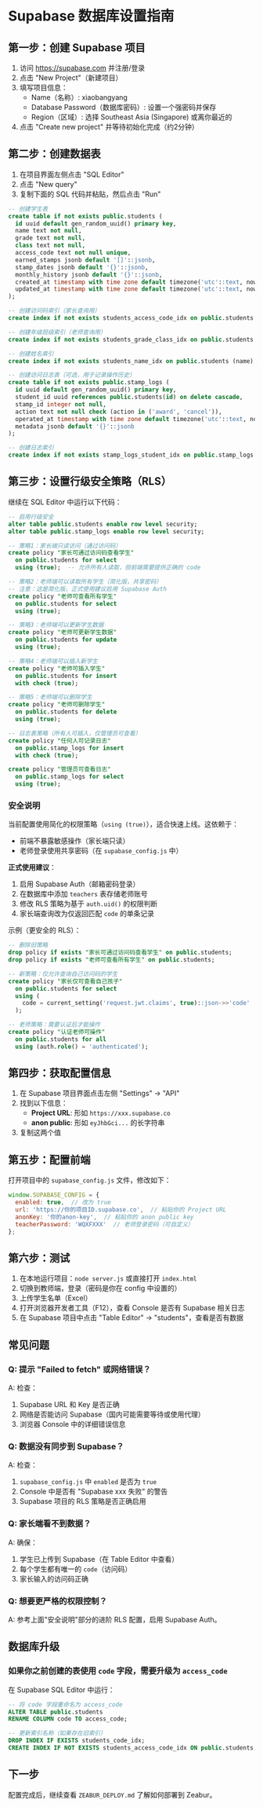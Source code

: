 # Supabase 数据库设置指南

## 第一步：创建 Supabase 项目

1. 访问 https://supabase.com 并注册/登录
2. 点击 "New Project"（新建项目）
3. 填写项目信息：
   - Name（名称）: xiaobangyang
   - Database Password（数据库密码）: 设置一个强密码并保存
   - Region（区域）: 选择 Southeast Asia (Singapore) 或离你最近的
4. 点击 "Create new project" 并等待初始化完成（约2分钟）

## 第二步：创建数据表

1. 在项目界面左侧点击 "SQL Editor"
2. 点击 "New query"
3. 复制下面的 SQL 代码并粘贴，然后点击 "Run"

```sql
-- 创建学生表
create table if not exists public.students (
  id uuid default gen_random_uuid() primary key,
  name text not null,
  grade text not null,
  class text not null,
  access_code text not null unique,
  earned_stamps jsonb default '[]'::jsonb,
  stamp_dates jsonb default '{}'::jsonb,
  monthly_history jsonb default '{}'::jsonb,
  created_at timestamp with time zone default timezone('utc'::text, now()) not null,
  updated_at timestamp with time zone default timezone('utc'::text, now()) not null
);

-- 创建访问码索引（家长查询用）
create index if not exists students_access_code_idx on public.students (access_code);

-- 创建年级班级索引（老师查询用）
create index if not exists students_grade_class_idx on public.students (grade, class);

-- 创建姓名索引
create index if not exists students_name_idx on public.students (name);

-- 创建访问日志表（可选，用于记录操作历史）
create table if not exists public.stamp_logs (
  id uuid default gen_random_uuid() primary key,
  student_id uuid references public.students(id) on delete cascade,
  stamp_id integer not null,
  action text not null check (action in ('award', 'cancel')),
  operated_at timestamp with time zone default timezone('utc'::text, now()) not null,
  metadata jsonb default '{}'::jsonb
);

-- 创建日志索引
create index if not exists stamp_logs_student_idx on public.stamp_logs (student_id);
```

## 第三步：设置行级安全策略（RLS）

继续在 SQL Editor 中运行以下代码：

```sql
-- 启用行级安全
alter table public.students enable row level security;
alter table public.stamp_logs enable row level security;

-- 策略1：家长端只读访问（通过访问码）
create policy "家长可通过访问码查看学生"
  on public.students for select
  using (true);  -- 允许所有人读取，但前端需要提供正确的 code

-- 策略2：老师端可以读取所有学生（简化版，共享密码）
-- 注意：这是简化版，正式使用建议启用 Supabase Auth
create policy "老师可查看所有学生"
  on public.students for select
  using (true);

-- 策略3：老师端可以更新学生数据
create policy "老师可更新学生数据"
  on public.students for update
  using (true);

-- 策略4：老师端可以插入新学生
create policy "老师可插入学生"
  on public.students for insert
  with check (true);

-- 策略5：老师端可以删除学生
create policy "老师可删除学生"
  on public.students for delete
  using (true);

-- 日志表策略（所有人可插入，仅管理员可查看）
create policy "任何人可记录日志"
  on public.stamp_logs for insert
  with check (true);

create policy "管理员可查看日志"
  on public.stamp_logs for select
  using (true);
```

### 安全说明

当前配置使用简化的权限策略（`using (true)`），适合快速上线。这依赖于：
- 前端不暴露敏感操作（家长端只读）
- 老师登录使用共享密码（在 `supabase_config.js` 中）

**正式使用建议**：
1. 启用 Supabase Auth（邮箱密码登录）
2. 在数据库中添加 `teachers` 表存储老师账号
3. 修改 RLS 策略为基于 `auth.uid()` 的权限判断
4. 家长端查询改为仅返回匹配 `code` 的单条记录

示例（更安全的 RLS）：
```sql
-- 删除旧策略
drop policy if exists "家长可通过访问码查看学生" on public.students;
drop policy if exists "老师可查看所有学生" on public.students;

-- 新策略：仅允许查询自己访问码的学生
create policy "家长仅可查看自己孩子"
  on public.students for select
  using (
    code = current_setting('request.jwt.claims', true)::json->>'code'
  );

-- 老师策略：需要认证后才能操作
create policy "认证老师可操作"
  on public.students for all
  using (auth.role() = 'authenticated');
```

## 第四步：获取配置信息

1. 在 Supabase 项目界面点击左侧 "Settings" → "API"
2. 找到以下信息：
   - **Project URL**: 形如 `https://xxx.supabase.co`
   - **anon public**: 形如 `eyJhbGci...` 的长字符串
3. 复制这两个值

## 第五步：配置前端

打开项目中的 `supabase_config.js` 文件，修改如下：

```javascript
window.SUPABASE_CONFIG = {
  enabled: true,  // 改为 true
  url: 'https://你的项目ID.supabase.co',  // 粘贴你的 Project URL
  anonKey: '你的anon-key',  // 粘贴你的 anon public key
  teacherPassword: 'WQXFXXX'  // 老师登录密码（可自定义）
};
```

## 第六步：测试

1. 在本地运行项目：`node server.js` 或直接打开 `index.html`
2. 切换到教师端，登录（密码是你在 config 中设置的）
3. 上传学生名单（Excel）
4. 打开浏览器开发者工具（F12），查看 Console 是否有 Supabase 相关日志
5. 在 Supabase 项目中点击 "Table Editor" → "students"，查看是否有数据

## 常见问题

### Q: 提示 "Failed to fetch" 或网络错误？
A: 检查：
1. Supabase URL 和 Key 是否正确
2. 网络是否能访问 Supabase（国内可能需要等待或使用代理）
3. 浏览器 Console 中的详细错误信息

### Q: 数据没有同步到 Supabase？
A: 检查：
1. `supabase_config.js` 中 `enabled` 是否为 `true`
2. Console 中是否有 "Supabase xxx 失败" 的警告
3. Supabase 项目的 RLS 策略是否正确启用

### Q: 家长端看不到数据？
A: 确保：
1. 学生已上传到 Supabase（在 Table Editor 中查看）
2. 每个学生都有唯一的 `code`（访问码）
3. 家长输入的访问码正确

### Q: 想要更严格的权限控制？
A: 参考上面"安全说明"部分的进阶 RLS 配置，启用 Supabase Auth。

## 数据库升级

### 如果你之前创建的表使用 `code` 字段，需要升级为 `access_code`

在 Supabase SQL Editor 中运行：

```sql
-- 将 code 字段重命名为 access_code
ALTER TABLE public.students 
RENAME COLUMN code TO access_code;

-- 更新索引名称（如果存在旧索引）
DROP INDEX IF EXISTS students_code_idx;
CREATE INDEX IF NOT EXISTS students_access_code_idx ON public.students (access_code);
```

## 下一步

配置完成后，继续查看 `ZEABUR_DEPLOY.md` 了解如何部署到 Zeabur。

